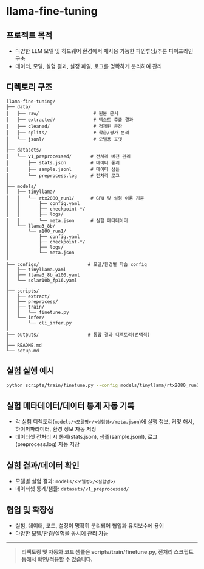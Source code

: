 # llama-fine-tuning

## 프로젝트 목적
- 다양한 LLM 모델 및 하드웨어 환경에서 재사용 가능한 파인튜닝/추론 파이프라인 구축
- 데이터, 모델, 실험 결과, 설정 파일, 로그를 명확하게 분리하여 관리

## 디렉토리 구조

```
llama-fine-tuning/
├── data/
│   ├── raw/                    # 원본 문서
│   ├── extracted/              # 텍스트 추출 결과
│   ├── cleaned/                # 정제된 문장
│   ├── splits/                 # 학습/평가 분리
│   └── jsonl/                  # 모델용 포맷
│
├── datasets/
│   └── v1_preprocessed/       # 전처리 버전 관리
│       ├── stats.json         # 데이터 통계
│       ├── sample.jsonl       # 데이터 샘플
│       └── preprocess.log     # 전처리 로그
│
├── models/
│   ├── tinyllama/
│   │   └── rtx2080_run1/      # GPU 및 실험 이름 기준
│   │       ├── config.yaml
│   │       ├── checkpoint-*/
│   │       ├── logs/
│   │       └── meta.json      # 실험 메타데이터
│   └── llama3_8b/
│       └── a100_run1/
│           ├── config.yaml
│           ├── checkpoint-*/
│           ├── logs/
│           └── meta.json
│
├── configs/                  # 모델/환경별 학습 config
│   ├── tinyllama.yaml
│   ├── llama3_8b_a100.yaml
│   └── solar10b_fp16.yaml
│
├── scripts/
│   ├── extract/
│   ├── preprocess/
│   ├── train/
│   │   └── finetune.py
│   └── infer/
│       └── cli_infer.py
│
├── outputs/                  # 통합 결과 디렉토리(선택적)
│
├── README.md
└── setup.md
```

## 실험 실행 예시

```bash
python scripts/train/finetune.py --config models/tinyllama/rtx2080_run1/config.yaml
```

## 실험 메타데이터/데이터 통계 자동 기록
- 각 실험 디렉토리(`models/<모델명>/<실험명>/meta.json`)에 실행 정보, 커밋 해시, 하이퍼파라미터, 환경 정보 자동 저장
- 데이터셋 전처리 시 통계(stats.json), 샘플(sample.jsonl), 로그(preprocess.log) 자동 저장

## 실험 결과/데이터 확인
- 모델별 실험 결과: `models/<모델명>/<실험명>/`
- 데이터셋 통계/샘플: `datasets/v1_preprocessed/`

## 협업 및 확장성
- 실험, 데이터, 코드, 설정이 명확히 분리되어 협업과 유지보수에 용이
- 다양한 모델/환경/실험을 동시에 관리 가능

---

> **리팩토링 및 자동화 코드 샘플은 scripts/train/finetune.py, 전처리 스크립트 등에서 확인/적용할 수 있습니다.**



